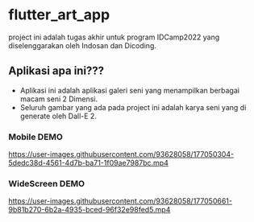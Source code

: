 # flutter_art_app
project ini adalah tugas akhir untuk program IDCamp2022 yang diselenggarakan oleh Indosan dan Dicoding.

## Aplikasi apa ini???
- Aplikasi ini adalah aplikasi galeri seni yang menampilkan berbagai macam seni 2 Dimensi.
- Seluruh gambar yang ada pada project ini adalah karya seni yang di generate oleh Dall-E 2.


### Mobile DEMO
https://user-images.githubusercontent.com/93628058/177050304-5dedc38d-4561-4d7b-ba71-1f09ae7987bc.mp4

### WideScreen DEMO
https://user-images.githubusercontent.com/93628058/177050661-9b81b270-6b2a-4935-bced-96f32e98fed5.mp4

